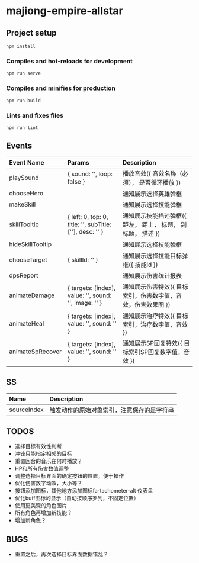 # majiong-empire-allstar

## Project setup
```
npm install
```

### Compiles and hot-reloads for development
```
npm run serve
```

### Compiles and minifies for production
```
npm run build
```

### Lints and fixes files
```
npm run lint
```

## Events

| Event Name       | Params      | Description       |
| :--------------- | :---------- | :---------------- |
| playSound        | { sound: '', loop: false } | 播放音效({ 音效名称（必须）， 是否循环播放 }) |
| chooseHero       | | 通知展示选择英雄弹框 |
| makeSkill        | | 通知展示选择技能弹框 |
| skillTooltip     | { left: 0, top: 0, title: '', subTitle: [''], desc: '' } | 通知展示技能描述弹框({ 距左， 距上， 标题， 副标题， 描述 }) |
| hideSkillTooltip | | 通知展示选择技能弹框 |
| chooseTarget     | { skillId: '' } | 通知展示选择技能目标弹框({ 技能id }) |
| dpsReport     | | 通知展示伤害统计报表 |
| animateDamage    | { targets: [index], value: '', sound: '', image: '' } | 通知展示伤害特效({ 目标索引，伤害数字值，音效，伤害效果图 }) |
| animateHeal      | { targets: [index], value: '', sound: '' } | 通知展示治疗特效({ 目标索引，治疗数字值，音效 }) |
| animateSpRecover | { targets: [index], value: '', sound: '' } | 通知展示SP回复特效({ 目标索引SP回复数字值，音效 }) |

## SS

| Name         | Description       |
| :----------- | :---------------- |
| sourceIndex  | 触发动作的原始对象索引，注意保存的是字符串 |


## TODOS

* 选择目标有效性判断
* 冲锋只能指定相邻的目标
* 重置回合的音乐在何时播放？
* HP和所有伤害数值调整
* 调整选择目标界面的确定按钮的位置，便于操作
* 优化伤害数字动效，大小等？
* 按钮添加图标，其他地方添加图标fa-tachometer-alt 仪表盘
* 优化buff图标的显示（自动按顺序罗列，不固定位置）
* 使用更美观的角色图片
* 所有角色再增加新技能？
* 增加新角色？

## BUGS

* 重置之后，再次选择目标界面数据错乱？